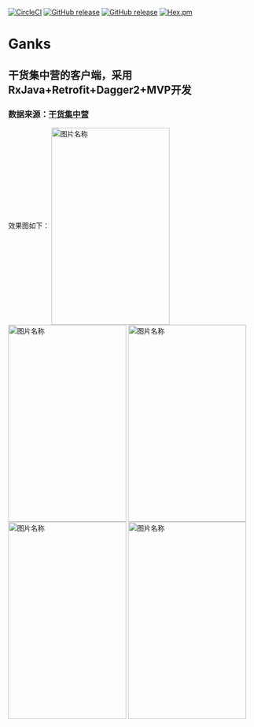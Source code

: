 [![CircleCI](https://img.shields.io/circleci/project/github/RedSparr0w/node-csgo-parser.svg)]()
[![GitHub release](https://img.shields.io/github/release/qubyte/rubidium.svg)]()
[![GitHub release](https://img.shields.io/badge/%E4%BD%9C%E8%80%85-Huangyong-ff69b4.svg)]()
[![Hex.pm](https://img.shields.io/hexpm/l/plug.svg)]()
# Ganks
## 干货集中营的客户端，采用RxJava+Retrofit+Dagger2+MVP开发
### 数据来源：[干货集中营](http://gank.io)
效果图如下：
<img src="https://github.com/hiliving/Ganks/blob/master/screenshot/Screenshot_2017-09-17-23-43-04.png" width = "240" height = "400" alt="图片名称" align=center />
<img src="https://github.com/hiliving/Ganks/blob/master/screenshot/Screenshot_2017-09-17-23-43-16.png" width = "240" height = "400" alt="图片名称" align=center />
<img src="https://github.com/hiliving/Ganks/blob/master/screenshot/Screenshot_2017-09-17-23-43-34.png" width = "240" height = "400" alt="图片名称" align=center />
<img src="https://github.com/hiliving/Ganks/blob/master/screenshot/Screenshot_2017-09-17-23-44-08.png" width = "240" height = "400" alt="图片名称" align=center />
<img src="https://github.com/hiliving/Ganks/blob/master/screenshot/Screenshot_2017-09-17-23-44-40.png" width = "240" height = "400" alt="图片名称" align=center />





